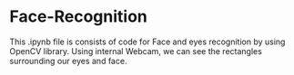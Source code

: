 # Face-Recognition
This .ipynb file is consists of code for Face and eyes recognition by using OpenCV library. Using internal Webcam, we can see the rectangles surrounding our eyes and face.
